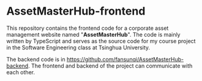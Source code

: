 # AssetMasterHub-frontend

This repository contains the frontend code for a corporate asset management website named "**AssetMasterHub**". The code is mainly written by TypeScript and serves as the source code for my course project in the Software Engineering class at Tsinghua University.

The backend code is in https://github.com/fansunqi/AssetMasterHub-backend. The frontend and backend of the project can communicate with each other.